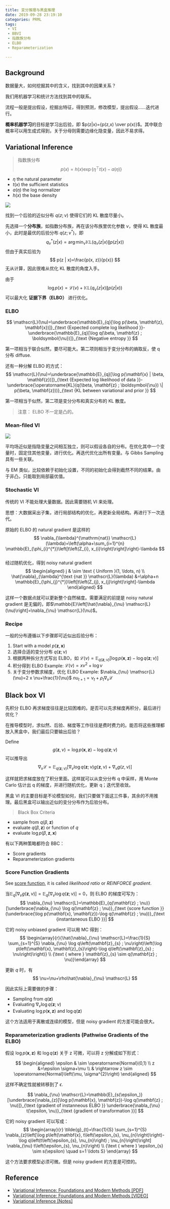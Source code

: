 ```yaml
---
title: 变分推理与黑盒推理
date: 2019-09-28 23:19:10
categories: PRML
tags:
 - VI
 - BBVI
 - 指数族分布
 - ELBO
 - Reparameterization

---
```


## Background
数据量大，如何挖掘其中的含义，找到其中的因果关系？

我们用机器学习和统计方法找到其中的联系。

流程一般是提出假设，挖掘出特征，得到预测，修改模型，提出假设……迭代进行。

**概率机器学习**的目标是学习出后验，即 $p(z|x)={p(z,x) \over p(x)}$。其中联合概率可以用生成式得到，关于分母则需要边缘化隐变量，因此不易求得。

## Variational Inference

> 指数族分布  
$$
p(x)=h(x) \exp \left\{\eta^{\top} t(x)-a(\eta)\right\}
$$
- $\eta$ the natural parameter
- $t(x)$ the sufficient statistics
- $a(\eta)$ the log normalizer
- $h(x)$ the base density

![](variational-inference/VI-family.png)

找到一个后验的近似分布 $q(z;\nu)$ 使得它们的 KL 散度尽量小。

先选择一个**分布族**，如指数分布族，再在该分布族里优化参数 $\nu$，使得 KL 散度最小，此时是最优的后验分布 $q(z;\nu^*)$，即
$$
q_{\nu}^{*}(z | x)=\arg \min _{\nu} \mathbb{K} \mathbb{L}\left(q_{\nu}(z | x) \| p(z | x)\right)
$$
但由于真实后验为
$$
p(z | x)=\frac{p(x, z)}{p(x)}
$$
无从计算，因此很难从优化 KL 散度的角度入手。

由于
$$
\log p(x)=\mathscr{L}(\nu)+\mathbb{K} \mathbb{L}\left(q_{\nu}(z | x) \| p(z | x)\right)
$$
可以最大化 **证据下界（ELBO）** 进行优化。

### ELBO

$$
\mathscr{L}(\nu)=\underbrace{\mathbb{E}_{q}[\log p(\beta, \mathbf{z}, \mathbf{x})]}_{\text {Expected complete log likelihood }}-\underbrace{\mathbb{E}_{q}[\log q(\beta, \mathbf{z} ; \boldsymbol{\nu})]}_{\text {Negative entropy }}
$$

第一项相当于联合似然，要尽可能大。第二项则相当于变分分布的熵取反，使 q 分布 diffuse.

还有一种分解 ELBO 的方式：
$$
\mathscr{L}(\nu)=\underbrace{\mathbb{E}_{q}[\log p(\mathbf{x} | \beta, \mathbf{z})]}_{\text {Expected log likelihood of data }}-\underbrace{\operatorname{KL}(q(\beta, \mathbf{z} ; \boldsymbol{\nu}) \| p(\beta, \mathbf{z}))}_{\text {KL between variational and prior }}
$$

第一项相当于似然，第二项是变分分布和真实分布的 KL 散度。

> 注意： ELBO 不一定是凸的。

### Mean-filed VI

![](variational-inference/Mean-field.png)

平均场近似是指隐变量之间相互独立，则可以假设各自的分布。在优化其中一个变量时，固定住其他变量，进行优化。再迭代优化出所有变量。与 Gibbs Sampling 具有一些关联。

与 EM 类似，比较依赖于初始化设置，不同的初始化会得到截然不同的结果。由于非凸，只能取到局部最优值。

### Stochastic VI

传统的 VI 不能处理大量数据。因此需要随机 VI 来处理。

思想：大数据采出子集，进行局部结构的优化，再更新全局结构。再进行下一次迭代。

原始的 ELBO 的 natural gradient 是这样的  
$$
\nabla_{\lambda}^{\mathrm{nat}} \mathscr{L}(\lambda)=\left(\alpha+\sum_{i=1}^{n} \mathbb{E}_{\phi_{i}^{*}}\left[t\left(Z_{i}, x_{i}\right)\right]\right)-\lambda
$$  
经过随机优化，得到 noisy natural gradient 
$$
\begin{aligned} j & \sim \text { Uniform }(1, \ldots, n) \\ \hat{\nabla}_{\lambda}^{\text {nat }} \mathscr{L}(\lambda) &=\alpha+n \mathbb{E}_{\phi_{j}^{*}}\left[t\left(Z_{j}, x_{j}\right)\right]-\lambda \end{aligned}
$$

这样一个数据点就可以更新整个自然梯度。需要满足的前提是 noisy natural gradient 是无偏的，即$\mathbb{E}\left[\hat{\nabla}_{\nu} \mathscr{L}(\nu)\right]=\nabla_{\nu} \mathscr{L}(\nu)$。

### Recipe

一般的分布遵循以下步骤即可近似出后验分布：

1. Start with a model 
    $p(\mathbf{z}, \mathbf{x})$
2. 选择合适的变分分布
    $q(\mathbf{z} ; \nu)$
3. 根据两种拆分方式写出 ELBO，如
    $\mathscr{L}(\nu)=\mathbb{E}_{q(\mathbf{z} ; \nu)}[\log p(\mathbf{x}, \mathbf{z})-\log q(\mathbf{z} ; \nu)]$
4. 积分得到 ELBO
    Example: $\mathscr{L}(\nu)=x \nu^{2}+\log \nu$
5. 关于变分参数求梯度，优化 ELBO
    Example: $\nabla_{\nu} \mathscr{L}(\nu)=2 x \nu+\frac{1}{\nu}$
    $nu_{t+1}=\nu_{t}+\rho_{t} \nabla_{\nu} \mathscr{L}$

## Black box VI

先积分 ELBO 再求梯度往往是比较困难的。是否可以先求梯度再积分，最后进行优化？

在推导模型时，求似然、后验、梯度等工作往往是费时费力的。能否将这些推理都放入黑盒中，我们最后只要输出后验？

Define
$$
g(\mathbf{z}, \nu)=\log p(\mathbf{x}, \mathbf{z})-\log q(\mathbf{z} ; \nu)
$$
可以推导出
$$
\nabla_{\nu} \mathscr{L}=\mathbb{E}_{q(\mathbf{z} ; \nu)}\left[\nabla_{\nu} \log q(\mathbf{z} ; \nu) g(\mathbf{z}, \nu)+\nabla_{\nu} g(z, \nu)\right]
$$

这样就把求梯度放在了积分里面。这样就可以从变分分布 q 中采样，用 Monte Carlo 估计出 q 的梯度，并进行随机优化，更新 q；迭代至收敛。

黑盒 VI 的主要目标是不论模型如何，我们只要做下面这三件事，其余的不用推理。最后黑盒可以输出近似的变分分布作为后验分布。

> Black Box Criteria  
-  sample from $q(\beta, \mathbf{z})$ 
-  evaluate $q(\beta, \mathbf{z})$ or function of $q$  
-  evaluate $\log p(\beta, \mathbf{z}, \mathbf{x})$  

有以下两种策略都符合 BBC：

- Score gradients
- Reparameterization gradients

### Score Function Gradients

See [score function](http://mathworld.wolfram.com/ScoreFunction.html), it is called *likelihood ratio* or *REINFORCE gradient*.

当$\mathbb{E}_{q}\left[\nabla_{\nu} g(\mathbf{z}, \nu)\right]=\mathbb{E}_{q}\left[\nabla_{\nu} \log q(\mathbf{z} ; \nu)\right]=0$，则 ELBO 的梯度可写为：  
$$
\nabla_{\nu} \mathscr{L}=\mathbb{E}_{q(\mathbf{z} ; \nu)}[\underbrace{\nabla_{\nu} \log q(\mathbf{z} ; \nu)}_{\text {score function }}(\underbrace{\log p(\mathbf{x}, \mathbf{z})-\log q(\mathbf{z} ; \nu))}_{\text {instantaneous ELBO }}]
$$

它的 noisy unbiased gradient 可以用 MC 得到：
$$
\begin{array}{r}{\hat{\nabla}_{\nu} \mathscr{L}=\frac{1}{S} \sum_{s=1}^{S} \nabla_{\nu} \log q\left(\mathbf{z}_{s} ; \nu\right)\left(\log p\left(\mathbf{x}, \mathbf{z}_{s}\right)-\log q\left(\mathbf{z}_{s} ; \nu\right)\right)} \\ {\text { where } \mathbf{z}_{s} \sim q(\mathbf{z} ; \nu)}\end{array}
$$

更新 $q$ 时，有
$$
\nu=\nu+\rho\hat{\nabla}_{\nu} \mathscr{L}
$$

因此实际上需要做的步骤：  
-  Sampling from $q(\mathbf{z})$
-  Evaluating $\nabla_{\nu} \log q(\mathbf{z} ; \nu)$
-  Evaluating $\log p(\mathbf{x}, \mathbf{z})$ and $\log q(\mathbf{z})$

这个方法适用于离散或连续的模型，但是 noisy gradient 的方差可能会很大。

### Reparameterization gradients (Pathwise Gradients of the ELBO)

假设 $\log p(\mathbf{x}, \mathbf{z})$ 和 $\log q(\mathbf{z})$ 关于 z 可微，可以将 z 分解成如下形式：

$$
\begin{aligned} \epsilon & \sim \operatorname{Normal}(0,1) \\ z &=\epsilon \sigma+\mu \\ & \rightarrow z \sim \operatorname{Normal}\left(\mu, \sigma^{2}\right) \end{aligned}
$$

这样不确定性就被转移到了 $\epsilon$.

$$
\nabla_{\nu} \mathscr{L}=\mathbb{E}_{s(\epsilon_)}[\underbrace{\nabla_{z}[\log p(\mathbf{x}, \mathbf{z})-\log q(\mathbf{z} ; \nu)]}_{\text {gradient of instanneous ELBO }} \underbrace{\nabla_{\nu} t(\epsilon, \nu)}_{\text {gradient of transformation }}]
$$

它的 noisy gradient 可以写成：
$$
\begin{array}{r}
\tilde{g}_{t}=\frac{1}{S} \sum_{s=1}^{S} \nabla_{z}\left[\log p\left(\mathbf{x}, t\left(\epsilon_{s}, \nu_{n}\right)\right)-\log q\left(t\left(\epsilon_{s}, \nu_{n}\right) ; \nu_{n}\right)\right] \nabla_{\nu} t\left(\epsilon_{s}, \nu_{n}\right) \\ 
{\text { where } \epsilon_{s} \sim s(\epsilon) \quad s=1 \ldots S}
\end{array}
$$

这个方法要求模型必须可微。但是 noisy gradient 的方差是可控的。

## Reference
- [Variational Inference: Foundations and Modern Methods [PDF]](https://media.nips.cc/Conferences/2016/Slides/6199-Slides.pdf)
- [Variational Inference: Foundations and Modern Methods [VIDEO]](https://www.bilibili.com/video/av43405716/)
- [Variational Inference [Notes]](https://www.cs.princeton.edu/courses/archive/fall11/cos597C/lectures/variational-inference-i.pdf)